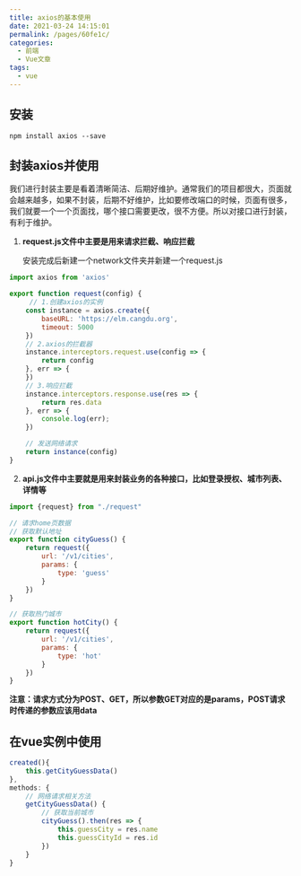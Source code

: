 ```yaml
---
title: axios的基本使用
date: 2021-03-24 14:15:01
permalink: /pages/60fe1c/
categories:
  - 前端
  - Vue文章
tags:
  - vue
---
```

## 安装

`npm install axios --save`

## 封装axios并使用

我们进行封装主要是看着清晰简洁、后期好维护。通常我们的项目都很大，页面就会越来越多，如果不封装，后期不好维护，比如要修改端口的时候，页面有很多，我们就要一个一个页面找，哪个接口需要更改，很不方便。所以对接口进行封装，有利于维护。

1. **request.js文件中主要是用来请求拦截、响应拦截**

   安装完成后新建一个network文件夹并新建一个request.js

```js
import axios from 'axios'

export function request(config) {
     // 1.创建axios的实例
    const instance = axios.create({
        baseURL: 'https://elm.cangdu.org',
        timeout: 5000
    })
	// 2.axios的拦截器
    instance.interceptors.request.use(config => {
        return config
    }, err => {
    })
	// 3.响应拦截
    instance.interceptors.response.use(res => {
        return res.data
    }, err => {
        console.log(err);
    })

    // 发送网络请求
    return instance(config)
}
```

2. **api.js文件中主要就是用来封装业务的各种接口，比如登录授权、城市列表、详情等**

```js
import {request} from "./request"

// 请求home页数据
// 获取默认地址
export function cityGuess() {
    return request({
        url: '/v1/cities',
        params: {
            type: 'guess'
        }
    })
}

// 获取热门城市
export function hotCity() {
    return request({
        url: '/v1/cities',
        params: {
            type: 'hot'
        }
    })
}
```

**注意：请求方式分为POST、GET，所以参数GET对应的是params，POST请求时传递的参数应该用data**

## 在vue实例中使用

```js
created(){
    this.getCityGuessData()
},
methods: {
    // 网络请求相关方法
    getCityGuessData() {
        // 获取当前城市
        cityGuess().then(res => {
            this.guessCity = res.name
            this.guessCityId = res.id
        })
    }
}
```
